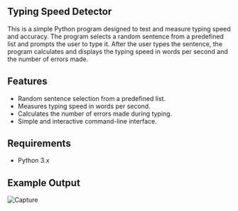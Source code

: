
## Typing Speed Detector
This is a simple Python program designed to test and measure typing speed and accuracy. The program selects a random sentence from a predefined list and prompts the user to type it. After the user types the sentence, the program calculates and displays the typing speed in words per second and the number of errors made.




## Features

- Random sentence selection from a predefined list.
- Measures typing speed in words per second.
- Calculates the number of errors made during typing.
- Simple and interactive command-line interface.



## Requirements

- Python 3.x
## Example Output
![Capture](https://github.com/Dheeraj-Rawat/Typing-Speed-Detector/assets/141765900/99cf448c-1a30-459d-afc6-3dedefdb48e3)
